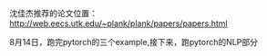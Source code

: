 

沈佳杰推荐的论文位置：
http://web.eecs.utk.edu/~plank/plank/papers/papers.html

8月14日，跑完pytorch的三个example,接下来，跑pytorch的NLP部分
